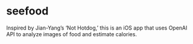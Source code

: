 # seefood
Inspired by Jian-Yang’s ‘Not Hotdog,’ this is an iOS app that uses OpenAI API to analyze images of food and estimate calories.
